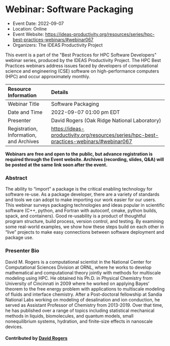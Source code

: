 # Webinar: Software Packaging

- Event Date: 2022-09-07
- Location: Online
- Event Website: https://ideas-productivity.org/resources/series/hpc-best-practices-webinars/#webinar067
- Organizers: The IDEAS Productivity Project
			   
This event is a part of the "Best Practices for HPC Software
Developers" webinar series, produced by the IDEAS Productivity
Project. The HPC Best Practices webinars address issues faced by
developers of computational science and engineering (CSE) software on
high-performance computers (HPC) and occur approximately monthly.

Resource Information | Details
:--- | :---			   
Webinar Title | Software Packaging
Date and Time | 2022-09-07 01:00 pm EDT
Presenter | David Rogers (Oak Ridge National Laboratory)
Registration, Information, and Archives | 	<https://ideas-productivity.org/resources/series/hpc-best-practices-webinars/#webinar067>	   

**Webinars are free and open to the public, but advance registration is required through the Event website. Archives (recording, slides, Q&A) will be posted at the same link soon after the event.**

### Abstract
<p>The ability to “import” a package is the critical enabling technology for software re-use. As a package developer, there are a variety of standards and tools we can adopt to make importing our work easier for our users. This webinar surveys packaging technologies and ideas popular in scientific software (C++, python, and Fortran with autoconf, cmake, python builds, spack, and containers). Good re-usability is a product of thoughtful program structure, build process, version control, and testing. By examining some real-world examples, we show how these steps build on each other in “live” projects to make easy connections between software deployment and package use.</p>



### Presenter Bio
<p>David M. Rogers is a computational scientist in the National Center for Computational Sciences Division at ORNL, where he works to develop mathematical and computational theory jointly with methods for multiscale modeling using HPC. He obtained his Ph.D. in Physical Chemistry from University of Cincinnati in 2009 where he worked on applying Bayes’ theorem to the free energy problem with applications to multiscale modeling of fluids and interface chemistry. After a Post-doctoral fellowship at Sandia National Labs working on modeling of desalination and ion conduction, he served as Assistant Professor of Chemistry from 2013-2019. Over that time, he has published over a range of topics including statistical mechanical methods in liquids, biomolecules, and quantum models, small nonequilibrium systems, hydration, and finite-size effects in nanoscale devices.</p>

    

#### Contributed by [David Rogers](https://github.com/frobnitzem "David Rogers GitHub profile")

<!---
Publish: yes
Categories: skills
Topics: "configuration and builds", "release and deployment", "online learning"
Level: 2
Prerequisites: default
Aggregate: none
--->
